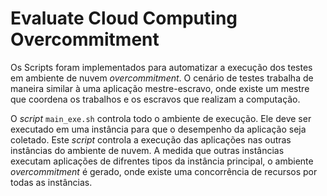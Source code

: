 # Evaluate Cloud Computing Overcommitment

Os Scripts foram implementados para automatizar a execução dos testes em ambiente de nuvem *overcommitment*. O cenário de testes trabalha de maneira similar à uma aplicação mestre-escravo, onde existe um mestre que coordena os trabalhos e os escravos que realizam a computação.

O *script* ```main_exe.sh``` controla todo o ambiente de execução. Ele deve ser executado em uma instância para que o desempenho da aplicação seja coletado. Este *script* controla a execução das aplicações nas outras instâncias do ambiente de nuvem. A medida que outras instâncias executam aplicações de difrentes tipos da instância principal, o ambiente *overcommitment* é gerado, onde existe uma concorrência de recursos por todas as instâncias.
